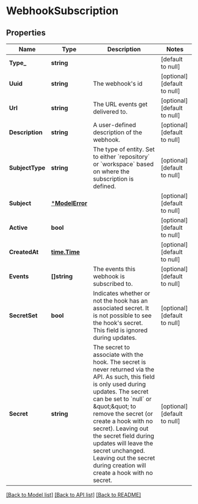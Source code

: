 # WebhookSubscription

## Properties
Name | Type | Description | Notes
------------ | ------------- | ------------- | -------------
**Type_** | **string** |  | [default to null]
**Uuid** | **string** | The webhook&#x27;s id | [optional] [default to null]
**Url** | **string** | The URL events get delivered to. | [optional] [default to null]
**Description** | **string** | A user-defined description of the webhook. | [optional] [default to null]
**SubjectType** | **string** | The type of entity. Set to either &#x60;repository&#x60; or &#x60;workspace&#x60; based on where the subscription is defined. | [optional] [default to null]
**Subject** | [***ModelError**](map.md) |  | [optional] [default to null]
**Active** | **bool** |  | [optional] [default to null]
**CreatedAt** | [**time.Time**](time.Time.md) |  | [optional] [default to null]
**Events** | **[]string** | The events this webhook is subscribed to. | [optional] [default to null]
**SecretSet** | **bool** | Indicates whether or not the hook has an associated secret. It is not possible to see the hook&#x27;s secret. This field is ignored during updates. | [optional] [default to null]
**Secret** | **string** | The secret to associate with the hook. The secret is never returned via the API. As such, this field is only used during updates. The secret can be set to &#x60;null&#x60; or \&quot;\&quot; to remove the secret (or create a hook with no secret). Leaving out the secret field during updates will leave the secret unchanged. Leaving out the secret during creation will create a hook with no secret. | [optional] [default to null]

[[Back to Model list]](../README.md#documentation-for-models) [[Back to API list]](../README.md#documentation-for-api-endpoints) [[Back to README]](../README.md)

